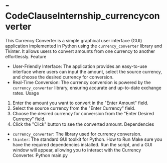 # -CodeClauseInternship_currencyconverter
This Currency Converter is a simple graphical user interface (GUI) application implemented in Python using the `currency_converter` library and Tkinter. It allows users to convert amounts from one currency to another effortlessly.
Feature
- User-Friendly Interface: The application provides an easy-to-use interface where users can input the amount, select the source currency, and choose the desired currency for conversion.
- Real-Time Conversion: The currency conversion is powered by the `currency_converter` library, ensuring accurate and up-to-date exchange rates.
 Usage
1. Enter the amount you want to convert in the "Enter Amount" field.
2. Select the source currency from the "Enter Currency" field.
3. Choose the desired currency for conversion from the "Enter Desired Currency" field.
4. Click the "Click" button to see the converted amount.
 Dependencies
- `currency_converter`: The library used for currency conversion.
- `tkinter`: The standard GUI toolkit for Python.
 How to Run
Make sure you have the required dependencies installed. Run the script, and a GUI window will appear, allowing you to interact with the Currency Converter.
Python main.py
